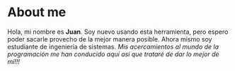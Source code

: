 # About me
Hola, mi nombre es **Juan**. Soy nuevo usando esta herramienta, pero espero poder sacarle provecho de la mejor manera posible. Ahora mismo soy estudiante de ingeniería de sistemas. *Mis acercamientos al mundo de la programación me han conducido aquí así que trataré de dar lo mejor de mí!!!*
